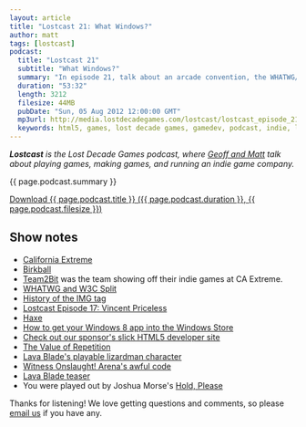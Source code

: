 ```yaml
---
layout: article
title: "Lostcast 21: What Windows?"
author: matt
tags: [lostcast]
podcast:
  title: "Lostcast 21"
  subtitle: "What Windows?"
  summary: "In episode 21, talk about an arcade convention, the WHATWG/W3C split and more!"
  duration: "53:32"
  length: 3212
  filesize: 44MB
  pubDate: "Sun, 05 Aug 2012 12:00:00 GMT"
  mp3url: http://media.lostdecadegames.com/lostcast/lostcast_episode_21_what_windows.mp3
  keywords: html5, games, lost decade games, gamedev, podcast, indie, lostcast
---
```

_**Lostcast** is the Lost Decade Games podcast, where [Geoff and Matt](/about/) talk about playing games, making games, and running an indie game company._

{{ page.podcast.summary }}

<a class="download-podcast" href="{{ page.podcast.mp3url }}">
	Download {{ page.podcast.title }} ({{ page.podcast.duration }}, {{ page.podcast.filesize }})
</a>

## Show notes

* [California Extreme](http://www.caextreme.org/)
* [Birkball](http://birkball.com/)
* [Team2Bit](http://team2bit.com/) was the team showing off their indie games at CA Extreme.
* [WHATWG and W3C Split](http://t.co/Crq81NFA)
* [History of the IMG tag](http://boingboing.net/2009/11/02/history-of-the-img-t.html)
* [Lostcast Episode 17: Vincent Priceless](/lostcast-episode-17-vincent-priceless/)
* [Haxe](http://haxe.org/)
* [How to get your Windows 8 app into the Windows Store](http://blogs.msdn.com/b/davedev/archive/2012/05/15/how-to-get-your-windows-8-app-into-the-windows-store.aspx)
* [Check out our sponsor's slick HTML5 developer site](http://developers.pokki.com/)
* [The Value of Repetition](http://www.gamasutra.com/view/feature/174974/the_value_of_repetition.php)
* [Lava Blade's playable lizardman character](https://twitter.com/#!/LostDecadeGames/media/slideshow?url=pic.twitter.com%2FVhjLgCEA)
* [Witness Onslaught! Arena's awful code](https://github.com/lostdecade/onslaught_arena/blob/master/htdocs/js/engine.js)
* [Lava Blade teaser](http://www.lavablade.com/)
* You were played out by Joshua Morse's [Hold, Please](http://joshuamorse.bandcamp.com/track/hold-please)

Thanks for listening! We love getting questions and comments, so please [email us](mailto:hello@lostdecadegames.com) if you have any.
